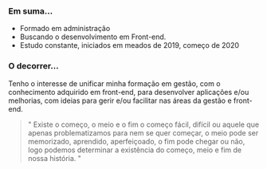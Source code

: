 ### Em suma...

- Formado em administração
- Buscando o desenvolvimento em Front-end.
- Estudo constante, iniciados em meados de 2019, começo de 2020

### O decorrer...

  Tenho o interesse de unificar minha formação em gestão, com o conhecimento adquirido em front-end,
  para desenvolver aplicações e/ou melhorias, com ideias para gerir e/ou facilitar nas áreas da gestão
  e front-end.
 
>" Existe o começo, o meio e o fim
>o começo fácil, difícil ou aquele que apenas problematizamos para nem se quer começar,
>o meio pode ser memorizado, aprendido, aperfeiçoado,
>o fim pode chegar ou não, logo podemos determinar a existência
>do começo, meio e fim de nossa história. "

<!--
[![Facebook]()][https://www.facebook.com/miguel.esseker]
[![Instagram]()][https://www.instagram.com/miguelhcssjs/]
[![LinkedIn]()][https://www.linkedin.com/in/miguel-ten%C3%B3rio-b34a24140/]
-->
